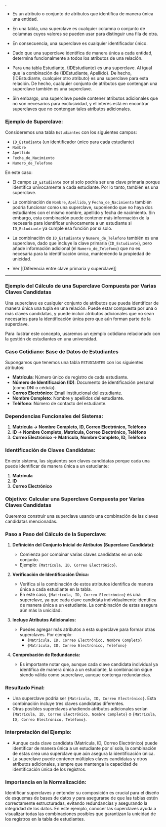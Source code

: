 .
- Es un atributo o conjunto de atributos que identifica de manera única una entidad. 

- En una tabla, una superclave es cualquier columna o conjunto de columnas cuyos valores se pueden usar para distinguir una fila de otra. 

- En consecuencia, una superclave es cualquier identificador único.

- Dado que una superclave identifica de manera única a cada entidad, determina funcionalmente a todos los atributos de una relación. 

- Para una tabla Estudiante, {IDEstudiante} es una superclave. Al igual que la combinación de {IDEstudiante, Apellido}. De hecho, {IDEstudiante, cualquier otro atributo} es una superclave para esta relación. De hecho, cualquier conjunto de atributos que contengan una superclave también es una superclave. 

- Sin embargo, una superclave puede contener atributos adicionales que no son necesarios para exclusividad, y el interés está en encontrar superclaves que no contengan tales atributos adicionales.

### Ejemplo de Superclave:

Consideremos una tabla `Estudiantes` con los siguientes campos: 

- `ID_Estudiante` (un identificador único para cada estudiante)
- `Nombre`
- `Apellido`
- `Fecha_de_Nacimiento`
- `Numero_de_Telefono`

En este caso:
- El campo `ID_Estudiante` por sí solo podría ser una clave primaria porque identifica unívocamente a cada estudiante. Por lo tanto, también es una superclave.
- La combinación de `Nombre`, `Apellido`, y `Fecha_de_Nacimiento` también podría funcionar como una superclave, suponiendo que no haya dos estudiantes con el mismo nombre, apellido y fecha de nacimiento. Sin embargo, esta combinación puede contener más información de la necesaria para identificar unívocamente a un estudiante si `ID_Estudiante` ya cumple esa función por sí solo.
- La combinación de `ID_Estudiante` y `Numero_de_Telefono` también es una superclave, dado que incluye la clave primaria (`ID_Estudiante`), pero añade información adicional (el `Numero_de_Telefono`) que no es necesaria para la identificación única, manteniendo la propiedad de unicidad.

- Ver [[Diferencia entre clave primaria y superclave]] 
---

### **Ejemplo del Cálculo de una Superclave Compuesta por Varias Claves Candidatas**

Una superclave es cualquier conjunto de atributos que pueda identificar de manera única una tupla en una relación. Puede estar compuesta por una o más claves candidatas, y puede incluir atributos adicionales que no sean necesarios para la identificación única pero que aún forman parte de la superclave.

Para ilustrar este concepto, usaremos un ejemplo cotidiano relacionado con la gestión de estudiantes en una universidad.

### **Caso Cotidiano: Base de Datos de Estudiantes**

Supongamos que tenemos una tabla `ESTUDIANTES` con los siguientes atributos:

- **Matrícula**: Número único de registro de cada estudiante.
- **Número de Identificación (ID)**: Documento de identificación personal (como DNI o cédula).
- **Correo Electrónico**: Email institucional del estudiante.
- **Nombre Completo**: Nombre y apellidos del estudiante.
- **Teléfono**: Número de contacto del estudiante.

### Dependencias Funcionales del Sistema:

1. **Matrícula → Nombre Completo, ID, Correo Electrónico, Teléfono**
2. **ID → Nombre Completo, Matrícula, Correo Electrónico, Teléfono**
3. **Correo Electrónico → Matrícula, Nombre Completo, ID, Teléfono**

### **Identificación de Claves Candidatas:**
En este sistema, las siguientes son claves candidatas porque cada una puede identificar de manera única a un estudiante:

1. **Matrícula**
2. **ID**
3. **Correo Electrónico**

### **Objetivo: Calcular una Superclave Compuesta por Varias Claves Candidatas**

Queremos construir una superclave usando una combinación de las claves candidatas mencionadas.

### **Paso a Paso del Cálculo de la Superclave:**

1. **Definición del Conjunto Inicial de Atributos (Superclave Candidata):**
   - Comienza por combinar varias claves candidatas en un solo conjunto.
   - Ejemplo: `{Matrícula, ID, Correo Electrónico}`.

2. **Verificación de Identificación Única:**
   - Verifica si la combinación de estos atributos identifica de manera única a cada estudiante en la tabla.
   - En este caso, `{Matrícula, ID, Correo Electrónico}` es una superclave, ya que cada clave candidata individualmente identifica de manera única a un estudiante. La combinación de estas asegura aún más la unicidad.

3. **Incluye Atributos Adicionales:**
   - Puedes agregar más atributos a esta superclave para formar otras superclaves. Por ejemplo:
     - `{Matrícula, ID, Correo Electrónico, Nombre Completo}`
     - `{Matrícula, ID, Correo Electrónico, Teléfono}`

4. **Comprobación de Redundancia:**
   - Es importante notar que, aunque cada clave candidata individual ya identifica de manera única a un estudiante, la combinación sigue siendo válida como superclave, aunque contenga redundancias.

### **Resultado Final:**
- Una superclave podría ser `{Matrícula, ID, Correo Electrónico}`. Esta combinación incluye tres claves candidatas diferentes.
- Otras posibles superclaves añadiendo atributos adicionales serían `{Matrícula, ID, Correo Electrónico, Nombre Completo}` o `{Matrícula, ID, Correo Electrónico, Teléfono}`.

### **Interpretación del Ejemplo:**
- Aunque cada clave candidata (Matrícula, ID, Correo Electrónico) puede identificar de manera única a un estudiante por sí sola, la combinación de estas crea una superclave que aún asegura la identificación única.
- La superclave puede contener múltiples claves candidatas y otros atributos adicionales, siempre que mantenga la capacidad de identificación única de los registros.

### **Importancia en la Normalización:**

Identificar superclaves y entender su composición es crucial para el diseño de esquemas de bases de datos y para asegurarse de que las tablas estén correctamente estructuradas, evitando redundancias y asegurando la integridad de los datos. En este ejemplo, conocer las superclaves ayuda a visualizar todas las combinaciones posibles que garantizan la unicidad de los registros en la tabla de estudiantes.